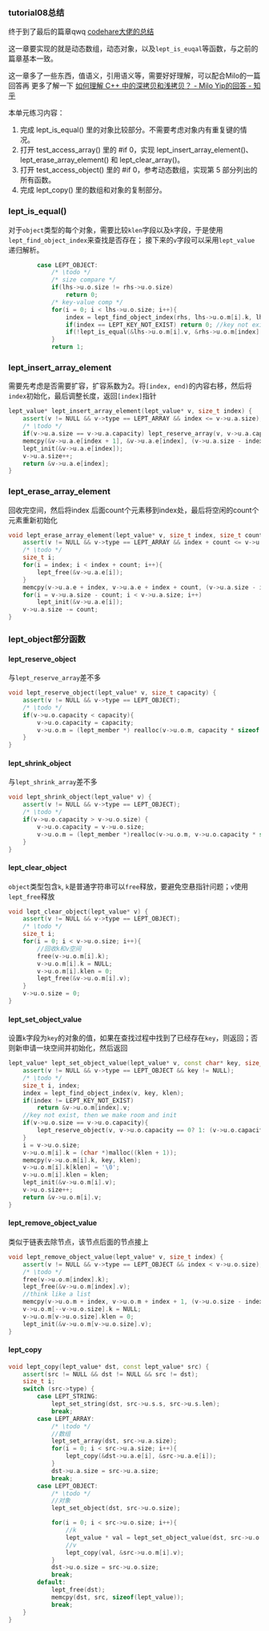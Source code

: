 ### tutorial08总结

终于到了最后的篇章qwq
[codehare大佬的总结](https://github.com/coderhare/json-tutorial/tree/master)

这一章要实现的就是动态数组，动态对象，以及`lept_is_euqal`等函数，与之前的篇章基本一致。

这一章多了一些东西，值语义，引用语义等，需要好好理解，可以配合Milo的一篇回答再
更多了解一下
[如何理解 C++ 中的深拷贝和浅拷贝？ - Milo Yip的回答 - 知乎](
https://www.zhihu.com/question/36370072/answer/68086634)

本单元练习内容：

1. 完成 lept_is_equal() 里的对象比较部分。不需要考虑对象内有重复键的情况。
2. 打开 test_access_array() 里的 #if 0，实现 lept_insert_array_element()、lept_erase_array_element() 和 lept_clear_array()。
3. 打开 test_access_object() 里的 #if 0，参考动态数组，实现第 5 部分列出的所有函数。
4. 完成 lept_copy() 里的数组和对象的复制部分。

### lept_is_equal()
对于`object`类型的每个对象，需要比较`klen`字段以及`k`字段，于是使用 `lept_find_object_index`来查找是否存在；
接下来的`v`字段可以采用`lept_value`递归解析。
```c++
        case LEPT_OBJECT:
            /* \todo */
            /* size compare */
            if(lhs->u.o.size != rhs->u.o.size)
                return 0;
            /* key-value comp */
            for(i = 0; i < lhs->u.o.size; i++){
                index = lept_find_object_index(rhs, lhs->u.o.m[i].k, lhs->u.o.m[i].klen);
                if(index == LEPT_KEY_NOT_EXIST) return 0; //key not exist
                if(!lept_is_equal(&lhs->u.o.m[i].v, &rhs->u.o.m[index].v)) return 0; //value not match
            }
            return 1;

```

### lept_insert_array_element
需要先考虑是否需要扩容，扩容系数为2。将`[index, end)`的内容右移，然后将`index`初始化，最后调整长度，返回`[index]`指针
```c++
lept_value* lept_insert_array_element(lept_value* v, size_t index) {
    assert(v != NULL && v->type == LEPT_ARRAY && index <= v->u.a.size);
    /* \todo */
    if(v->u.a.size == v->u.a.capacity) lept_reserve_array(v, v->u.a.capacity == 0? 1: (v->u.a.size << 1)); //扩容为原来一倍
    memcpy(&v->u.a.e[index + 1], &v->u.a.e[index], (v->u.a.size - index) * sizeof(lept_value));
    lept_init(&v->u.a.e[index]);
    v->u.a.size++;
    return &v->u.a.e[index];
}
```

### lept_erase_array_element
回收完空间，然后将index 后面count个元素移到index处，最后将空闲的count个元素重新初始化
```c++
void lept_erase_array_element(lept_value* v, size_t index, size_t count) {
    assert(v != NULL && v->type == LEPT_ARRAY && index + count <= v->u.a.size);
    /* \todo */
    size_t i;
    for(i = index; i < index + count; i++){
        lept_free(&v->u.a.e[i]);
    }
    memcpy(v->u.a.e + index, v->u.a.e + index + count, (v->u.a.size - index - count) * sizeof(lept_value));
    for(i = v->u.a.size - count; i < v->u.a.size; i++)
        lept_init(&v->u.a.e[i]);
    v->u.a.size -= count;
}
```

### lept_object部分函数

#### lept_reserve_object
与`lept_reserve_array`差不多
```c++
void lept_reserve_object(lept_value* v, size_t capacity) {
    assert(v != NULL && v->type == LEPT_OBJECT);
    /* \todo */
    if(v->u.o.capacity < capacity){
        v->u.o.capacity = capacity;
        v->u.o.m = (lept_member *) realloc(v->u.o.m, capacity * sizeof(lept_member));
    }
}
```

#### lept_shrink_object
与`lept_shrink_array`差不多
```c++
void lept_shrink_object(lept_value* v) {
    assert(v != NULL && v->type == LEPT_OBJECT);
    /* \todo */
    if(v->u.o.capacity > v->u.o.size) {
        v->u.o.capacity = v->u.o.size;
        v->u.o.m = (lept_member *)realloc(v->u.o.m, v->u.o.capacity * sizeof(lept_value));
    }
}
```

#### lept_clear_object
`object`类型包含`k`, `k`是普通字符串可以`free`释放，要避免空悬指针问题；`v`使用 `lept_free`释放
```c++
void lept_clear_object(lept_value* v) {
    assert(v != NULL && v->type == LEPT_OBJECT);
    /* \todo */
    size_t i;
    for(i = 0; i < v->u.o.size; i++){
        //回收k和v空间
        free(v->u.o.m[i].k);
        v->u.o.m[i].k = NULL;
        v->u.o.m[i].klen = 0;
        lept_free(&v->u.o.m[i].v);
    }
    v->u.o.size = 0;
}
```

#### lept_set_object_value
设置`k`字段为`key`的对象的值，如果在查找过程中找到了已经存在`key`，则返回；否则新申请一块空间并初始化，然后返回
```c++
lept_value* lept_set_object_value(lept_value* v, const char* key, size_t klen) {
    assert(v != NULL && v->type == LEPT_OBJECT && key != NULL);
    /* \todo */
    size_t i, index;
    index = lept_find_object_index(v, key, klen);
    if(index != LEPT_KEY_NOT_EXIST)
        return &v->u.o.m[index].v;
    //key not exist, then we make room and init
    if(v->u.o.size == v->u.o.capacity){
        lept_reserve_object(v, v->u.o.capacity == 0? 1: (v->u.o.capacity << 1));
    }
    i = v->u.o.size;
    v->u.o.m[i].k = (char *)malloc((klen + 1));
    memcpy(v->u.o.m[i].k, key, klen);
    v->u.o.m[i].k[klen] = '\0';
    v->u.o.m[i].klen = klen;
    lept_init(&v->u.o.m[i].v);
    v->u.o.size++;
    return &v->u.o.m[i].v;
}
```

#### lept_remove_object_value
类似于链表去除节点，该节点后面的节点接上
```c++
void lept_remove_object_value(lept_value* v, size_t index) {
    assert(v != NULL && v->type == LEPT_OBJECT && index < v->u.o.size);
    /* \todo */
    free(v->u.o.m[index].k);
    lept_free(&v->u.o.m[index].v);
    //think like a list
    memcpy(v->u.o.m + index, v->u.o.m + index + 1, (v->u.o.size - index - 1) * sizeof(lept_member));
    v->u.o.m[--v->u.o.size].k = NULL;
    v->u.o.m[v->u.o.size].klen = 0;
    lept_init(&v->u.o.m[v->u.o.size].v);
}
```

#### lept_copy
```c++
void lept_copy(lept_value* dst, const lept_value* src) {
    assert(src != NULL && dst != NULL && src != dst);
    size_t i;
    switch (src->type) {
        case LEPT_STRING:
            lept_set_string(dst, src->u.s.s, src->u.s.len);
            break;
        case LEPT_ARRAY:
            /* \todo */
            //数组
            lept_set_array(dst, src->u.a.size);
            for(i = 0; i < src->u.a.size; i++){
                lept_copy(&dst->u.a.e[i], &src->u.a.e[i]);
            }
            dst->u.a.size = src->u.a.size;
            break;
        case LEPT_OBJECT:
            /* \todo */
            //对象
            lept_set_object(dst, src->u.o.size);

            for(i = 0; i < src->u.o.size; i++){
                //k
                lept_value * val = lept_set_object_value(dst, src->u.o.m[i].k, src->u.o.m[i].klen);
                //v
                lept_copy(val, &src->u.o.m[i].v);
            }
            dst->u.o.size = src->u.o.size;
            break;
        default:
            lept_free(dst);
            memcpy(dst, src, sizeof(lept_value));
            break;
    }
}
```
